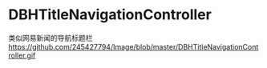 # DBHTitleNavigationController
类似网易新闻的导航标题栏
https://github.com/245427794/Image/blob/master/DBHTitleNavigationController.gif
